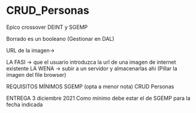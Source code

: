 # CRUD_Personas
Epico crossover DEINT y SGEMP

Borrado es un booleano (Gestionar en DAL)

URL de la imagen->

LA FASI -> que el usuario introduzca la url de una imagen de internet existente
LA WENA -> subir a un servidor y almacenarlas ahi (Pillar la imagen del file browser)

REQUISITOS MÍNIMOS SGEMP (opta a menor nota)
CRUD Personas

ENTREGA 3 diciembre 2021 
Como mínimo debe estar el de SGEMP para la fecha indicada
